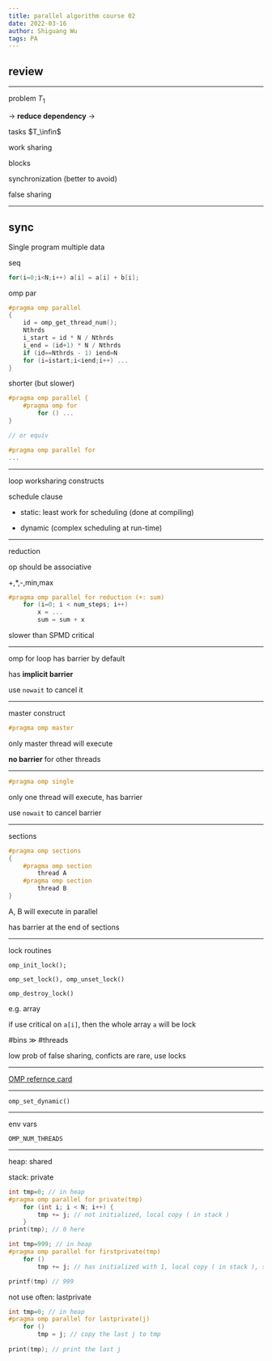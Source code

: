 ```yaml
---
title: parallel algorithm course 02
date: 2022-03-16
author: Shiguang Wu
tags: PA
---
```


## review

---

problem $T_1$

-> **reduce dependency** ->

tasks $T_\infin$

work sharing

blocks

synchronization (better to avoid)

false sharing

---

## sync

Single program multiple data

seq

```c
for(i=0;i<N;i++) a[i] = a[i] + b[i];
```

omp par

```c
#pragma omp parallel
{
    id = omp_get_thread_num();
    Nthrds
    i_start = id * N / Nthrds
    i_end = (id+1) * N / Nthrds
    if (id==Nthrds - 1) iend=N
    for (i=istart;i<iend;i++) ...    
}
```

shorter (but slower)

```c
#pragma omp parallel {
    #pragma omp for
        for () ...
}

// or equiv

#pragma omp parallel for
...
```

---

loop worksharing constructs

schedule clause

- static: least work for scheduling (done at compiling)

- dynamic (complex scheduling at run-time)

---

reduction

op should be associative

+,*,-,min,max

```c
#pragma omp parallel for reduction (+: sum)
    for (i=0; i < num_steps; i++)
        x = ...
        sum = sum + x
```

slower than SPMD critical

---

omp for loop has barrier by default

has **implicit barrier**

use `nowait` to cancel it

---

master construct

```c
#pragma omp master
```

only master thread will execute

**no barrier** for other threads

---

```c
#pragma omp single
```

only one thread will execute, has barrier

use `nowait` to cancel barrier

---

sections

```c
#pragma omp sections
{
    #pragma omp section
        thread A
    #pragma omp section
        thread B
}
```

A, B will execute in parallel

has barrier at the end of sections

---

lock routines

`omp_init_lock();`

`omp_set_lock(), omp_unset_lock()`

`omp_destroy_lock()`

e.g. array

if use critical on `a[i]`, then the whole array `a` will be lock

\#bins $\gg$ \#threads

low prob of false sharing, conficts are rare, use locks

---

[OMP refernce card](https://www.openmp.org/wp-content/uploads/OpenMPRefCard-5-2-web.pdf)

---

`omp_set_dynamic()`

---

env vars

`OMP_NUM_THREADS`

---

heap: shared

stack: private

```c++
int tmp=0; // in heap
#pragma omp parallel for private(tmp)
    for (int i; i < N; i++) {
        tmp += j; // not initialized, local copy ( in stack )
    }
print(tmp); // 0 here
```

```c++
int tmp=999; // in heap
#pragma omp parallel for firstprivate(tmp)
    for ()
        tmp += j; // has initialized with 1, local copy ( in stack ), still private

printf(tmp) // 999
```

not use often: lastprivate

```c++
int tmp=0; // in heap
#pragma omp parallel for lastprivate(j)
    for ()
        tmp = j; // copy the last j to tmp
    
print(tmp); // print the last j
```
